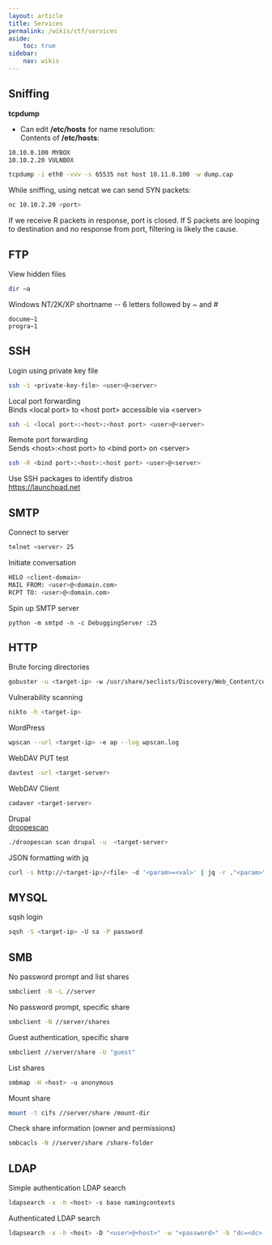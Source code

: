 ```yaml
---
layout: article
title: Services
permalink: /wikis/ctf/services
aside:
    toc: true
sidebar:
    nav: wikis
---
```



## Sniffing
<b>tcpdump</b><br>
 - Can edit <b>/etc/hosts</b> for name resolution:<br>
Contents of <b>/etc/hosts</b>:
```bash
10.10.0.100 MYBOX 
10.10.2.20 VULNBOX 
```

```bash
tcpdump -i eth0 -vvv -s 65535 not host 10.11.0.100 -w dump.cap 
```

While sniffing, using netcat we can send SYN packets:
```bash
nc 10.10.2.20 <port> 
```
If we receive R packets in response, port is closed. If S packets are looping to destination and no response from port, filtering is likely the cause. 



## FTP
View hidden files 
```bash
dir –a 
```

Windows NT/2K/XP shortname -- 6 letters followed by ~ and # 
```
docume~1 
progra~1 
```
 


## SSH 
Login using private key file 
```bash
ssh -i <private-key-file> <user>@<server> 
```

Local port forwarding<br>
Binds &lt;local port&gt; to &lt;host port&gt; accessible via &lt;server&gt; 
```bash
ssh -L <local port>:<host>:<host port> <user>@<server> 
```
 

Remote port forwarding<br>
Sends &lt;host&gt;:&lt;host port&gt; to &lt;bind port&gt; on &lt;server&gt; 
```bash
ssh -R <bind port>:<host>:<host port> <user>@<server> 
```

Use SSH packages to identify distros<br>
<a href="https://launchpad.net" target="_blank">https://launchpad.net</a>

 

## SMTP 
Connect to server 
```bash
telnet <server> 25 
```

Initiate conversation 
```bash
HELO <client-domain> 
MAIL FROM: <user>@<domain.com> 
RCPT TO: <user>@<domain.com> 
```
 
 Spin up SMTP server
 ```
python -m smtpd -n -c DebuggingServer :25
 ```


## HTTP 
Brute forcing directories 
```bash
gobuster -u <target-ip> -w /usr/share/seclists/Discovery/Web_Content/common.txt -s '200,204,301,302,307,403,500' 
```

Vulnerability scanning 
```bash
nikto -h <target-ip> 
```

WordPress 
```bash
wpscan --url <target-ip> -e ap --log wpscan.log 
```

WebDAV PUT test 
```bash
davtest -url <target-server> 
```
 
WebDAV Client 
```bash
cadaver <target-server> 
```

Drupal<br>
<a href="https://github.com/droope/droopescan" target="_blank">droopescan<a>
```bash
./droopescan scan drupal -u  <target-server> 
```
 
JSON formatting with jq
```bash
curl -s http://<target-ip>/<file> -d '<param>=<val>' | jq -r ."<param>" 
```
 


## MYSQL 
sqsh login 
```bash
sqsh -S <target-ip> -U sa -P password 
```
 


## SMB 
No password prompt and list shares
```bash
smbclient -N -L //server
```

No password prompt, specific share
```bash
smbclient -N //server/shares
```

Guest authentication, specific share
```bash
smbclient //server/share -U "guest"
```

List shares
```bash
smbmap -H <host> -u anonymous
```

Mount share
```bash
mount -t cifs //server/share /mount-dir
```

Check share information (owner and permissions)
```bash
smbcacls -N //server/share /share-folder
```

## LDAP
Simple authentication LDAP search
```bash
ldapsearch -x -h <host> -s base namingcontexts
```

Authenticated LDAP search
```bash
ldapsearch -x -h <host> -D "<user>@<host>" -w "<password>" -b "dc=<dc>,dc=<local>"
```